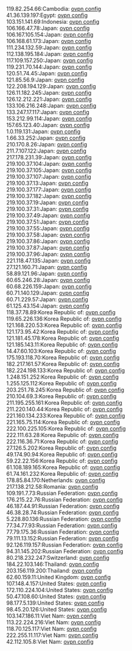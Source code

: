 119.82.254.66:Cambodia: [ovpn config](vpn/119_82_254_66.ovpn)  
41.36.139.197:Egypt: [ovpn config](vpn/41_36_139_197.ovpn)  
103.151.141.69:Indonesia: [ovpn config](vpn/103_151_141_69.ovpn)  
106.166.47.78:Japan: [ovpn config](vpn/106_166_47_78.ovpn)  
106.167.105.154:Japan: [ovpn config](vpn/106_167_105_154.ovpn)  
106.168.61.173:Japan: [ovpn config](vpn/106_168_61_173.ovpn)  
111.234.132.59:Japan: [ovpn config](vpn/111_234_132_59.ovpn)  
112.138.195.184:Japan: [ovpn config](vpn/112_138_195_184.ovpn)  
117.109.157.250:Japan: [ovpn config](vpn/117_109_157_250.ovpn)  
119.231.70.144:Japan: [ovpn config](vpn/119_231_70_144.ovpn)  
120.51.74.45:Japan: [ovpn config](vpn/120_51_74_45.ovpn)  
121.85.56.9:Japan: [ovpn config](vpn/121_85_56_9.ovpn)  
122.208.194.129:Japan: [ovpn config](vpn/122_208_194_129.ovpn)  
126.11.182.245:Japan: [ovpn config](vpn/126_11_182_245.ovpn)  
126.12.212.221:Japan: [ovpn config](vpn/126_12_212_221.ovpn)  
133.106.216.248:Japan: [ovpn config](vpn/133_106_216_248.ovpn)  
133.247.17.117:Japan: [ovpn config](vpn/133_247_17_117.ovpn)  
153.212.99.114:Japan: [ovpn config](vpn/153_212_99_114.ovpn)  
157.65.123.40:Japan: [ovpn config](vpn/157_65_123_40.ovpn)  
1.0.119.131:Japan: [ovpn config](vpn/1_0_119_131.ovpn)  
1.66.33.252:Japan: [ovpn config](vpn/1_66_33_252.ovpn)  
210.170.8.26:Japan: [ovpn config](vpn/210_170_8_26.ovpn)  
211.7.107.122:Japan: [ovpn config](vpn/211_7_107_122.ovpn)  
217.178.231.39:Japan: [ovpn config](vpn/217_178_231_39.ovpn)  
219.100.37.104:Japan: [ovpn config](vpn/219_100_37_104.ovpn)  
219.100.37.105:Japan: [ovpn config](vpn/219_100_37_105.ovpn)  
219.100.37.107:Japan: [ovpn config](vpn/219_100_37_107.ovpn)  
219.100.37.13:Japan: [ovpn config](vpn/219_100_37_13.ovpn)  
219.100.37.177:Japan: [ovpn config](vpn/219_100_37_177.ovpn)  
219.100.37.182:Japan: [ovpn config](vpn/219_100_37_182.ovpn)  
219.100.37.19:Japan: [ovpn config](vpn/219_100_37_19.ovpn)  
219.100.37.31:Japan: [ovpn config](vpn/219_100_37_31.ovpn)  
219.100.37.49:Japan: [ovpn config](vpn/219_100_37_49.ovpn)  
219.100.37.51:Japan: [ovpn config](vpn/219_100_37_51.ovpn)  
219.100.37.55:Japan: [ovpn config](vpn/219_100_37_55.ovpn)  
219.100.37.58:Japan: [ovpn config](vpn/219_100_37_58.ovpn)  
219.100.37.86:Japan: [ovpn config](vpn/219_100_37_86.ovpn)  
219.100.37.87:Japan: [ovpn config](vpn/219_100_37_87.ovpn)  
219.100.37.96:Japan: [ovpn config](vpn/219_100_37_96.ovpn)  
221.118.47.135:Japan: [ovpn config](vpn/221_118_47_135.ovpn)  
27.121.160.71:Japan: [ovpn config](vpn/27_121_160_71.ovpn)  
58.89.121.96:Japan: [ovpn config](vpn/58_89_121_96.ovpn)  
60.65.246.28:Japan: [ovpn config](vpn/60_65_246_28.ovpn)  
60.68.226.159:Japan: [ovpn config](vpn/60_68_226_159.ovpn)  
60.71.140.129:Japan: [ovpn config](vpn/60_71_140_129.ovpn)  
60.71.229.57:Japan: [ovpn config](vpn/60_71_229_57.ovpn)  
61.125.43.154:Japan: [ovpn config](vpn/61_125_43_154.ovpn)  
118.37.78.89:Korea Republic of: [ovpn config](vpn/118_37_78_89.ovpn)  
119.65.226.136:Korea Republic of: [ovpn config](vpn/119_65_226_136.ovpn)  
121.168.220.53:Korea Republic of: [ovpn config](vpn/121_168_220_53.ovpn)  
121.173.95.42:Korea Republic of: [ovpn config](vpn/121_173_95_42.ovpn)  
121.181.45.178:Korea Republic of: [ovpn config](vpn/121_181_45_178.ovpn)  
121.185.143.11:Korea Republic of: [ovpn config](vpn/121_185_143_11.ovpn)  
14.47.60.103:Korea Republic of: [ovpn config](vpn/14_47_60_103.ovpn)  
175.193.118.70:Korea Republic of: [ovpn config](vpn/175_193_118_70.ovpn)  
182.217.161.57:Korea Republic of: [ovpn config](vpn/182_217_161_57.ovpn)  
182.224.198.133:Korea Republic of: [ovpn config](vpn/182_224_198_133.ovpn)  
1.248.151.252:Korea Republic of: [ovpn config](vpn/1_248_151_252.ovpn)  
1.255.125.112:Korea Republic of: [ovpn config](vpn/1_255_125_112.ovpn)  
203.251.78.245:Korea Republic of: [ovpn config](vpn/203_251_78_245.ovpn)  
210.104.69.3:Korea Republic of: [ovpn config](vpn/210_104_69_3.ovpn)  
211.195.255.161:Korea Republic of: [ovpn config](vpn/211_195_255_161.ovpn)  
211.220.140.44:Korea Republic of: [ovpn config](vpn/211_220_140_44.ovpn)  
221.160.134.233:Korea Republic of: [ovpn config](vpn/221_160_134_233.ovpn)  
221.165.75.114:Korea Republic of: [ovpn config](vpn/221_165_75_114.ovpn)  
222.100.225.105:Korea Republic of: [ovpn config](vpn/222_100_225_105.ovpn)  
222.111.63.28:Korea Republic of: [ovpn config](vpn/222_111_63_28.ovpn)  
222.116.36.71:Korea Republic of: [ovpn config](vpn/222_116_36_71.ovpn)  
27.126.5.202:Korea Republic of: [ovpn config](vpn/27_126_5_202.ovpn)  
49.174.90.94:Korea Republic of: [ovpn config](vpn/49_174_90_94.ovpn)  
59.22.22.156:Korea Republic of: [ovpn config](vpn/59_22_22_156.ovpn)  
61.108.189.165:Korea Republic of: [ovpn config](vpn/61_108_189_165.ovpn)  
61.74.161.232:Korea Republic of: [ovpn config](vpn/61_74_161_232.ovpn)  
178.85.84.170:Netherlands: [ovpn config](vpn/178_85_84_170.ovpn)  
217.138.212.58:Romania: [ovpn config](vpn/217_138_212_58.ovpn)  
109.191.7.73:Russian Federation: [ovpn config](vpn/109_191_7_73.ovpn)  
176.215.22.76:Russian Federation: [ovpn config](vpn/176_215_22_76.ovpn)  
46.187.44.91:Russian Federation: [ovpn config](vpn/46_187_44_91.ovpn)  
46.38.28.74:Russian Federation: [ovpn config](vpn/46_38_28_74.ovpn)  
5.228.80.136:Russian Federation: [ovpn config](vpn/5_228_80_136.ovpn)  
77.34.77.93:Russian Federation: [ovpn config](vpn/77_34_77_93.ovpn)  
77.79.175.36:Russian Federation: [ovpn config](vpn/77_79_175_36.ovpn)  
79.111.13.152:Russian Federation: [ovpn config](vpn/79_111_13_152.ovpn)  
92.126.119.157:Russian Federation: [ovpn config](vpn/92_126_119_157.ovpn)  
94.31.145.202:Russian Federation: [ovpn config](vpn/94_31_145_202.ovpn)  
80.218.232.247:Switzerland: [ovpn config](vpn/80_218_232_247.ovpn)  
184.22.103.146:Thailand: [ovpn config](vpn/184_22_103_146.ovpn)  
203.156.119.200:Thailand: [ovpn config](vpn/203_156_119_200.ovpn)  
62.60.159.11:United Kingdom: [ovpn config](vpn/62_60_159_11.ovpn)  
107.148.4.157:United States: [ovpn config](vpn/107_148_4_157.ovpn)  
172.110.224.104:United States: [ovpn config](vpn/172_110_224_104.ovpn)  
50.47.108.60:United States: [ovpn config](vpn/50_47_108_60.ovpn)  
98.177.5.139:United States: [ovpn config](vpn/98_177_5_139.ovpn)  
98.45.20.126:United States: [ovpn config](vpn/98_45_20_126.ovpn)  
103.147.186.11:Viet Nam: [ovpn config](vpn/103_147_186_11.ovpn)  
113.22.224.216:Viet Nam: [ovpn config](vpn/113_22_224_216.ovpn)  
118.70.125.117:Viet Nam: [ovpn config](vpn/118_70_125_117.ovpn)  
222.255.11.117:Viet Nam: [ovpn config](vpn/222_255_11_117.ovpn)  
42.112.105.8:Viet Nam: [ovpn config](vpn/42_112_105_8.ovpn)  
